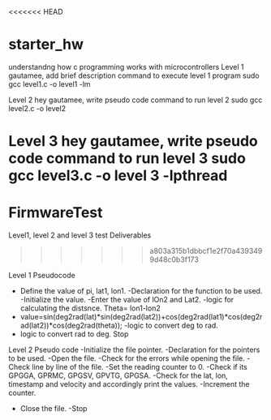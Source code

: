 <<<<<<< HEAD
# starter_hw
understandng how c programming works with microcontrollers
Level 1
gautamee, add brief description
command to execute level 1 program 
sudo gcc level1.c -o level1 -lm

Level 2
hey gautamee, write pseudo code
command to run level 2 
sudo gcc level2.c -o level2

Level 3
hey gautamee, write pseudo code
command to run level 3
sudo gcc level3.c -o level 3 -lpthread
=======
# FirmwareTest
Level1, level 2 and level 3 test Deliverables
>>>>>>> a803a315b1dbbcf1e2f70a4393499d48c0b3f173

Level 1
Pseudocode
- Define the value of pi, lat1, lon1.
-Declaration for the function to be used.
-Initialize the value.
-Enter the value of lOn2 and Lat2.
-logic for calculating the distsnce.
Theta= lon1-lon2
- value=sin(deg2rad(lat)*sin(deg2rad(lat2))+cos(deg2rad(lat1)*cos(deg2rad(lat2))*cos(deg2rad(theta));
-logic to convert deg to rad.
- logic to convert rad to deg.
Stop




Level 2
Pseudo code
-Initialize the file pointer.
-Declaration for the pointers to be used.
-Open the file.
-Check for the errors while opening the file.
-Check line by line of the file.
-Set the reading counter to 0.
-Check if its GPGGA, GPRMC, GPGSV, GPVTG, GPGSA.
-Check for the lat, lon, timestamp and velocity and accordingly print the values.
-Increment the counter.
- Close the file.
-Stop

